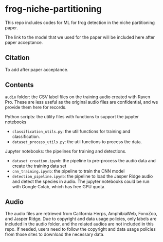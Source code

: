 # frog-niche-partitioning

This repo includes codes for ML for frog detection in the niche partitioning paper.

The link to the model that we used for the paper will be included here after paper acceptance.

## Citation
To add after paper acceptance.

## Contents
`audio` folder: the CSV label files on the training audio created with Raven Pro. These are less useful as the original audio files are confidential, and we provide them here for records.

Python scripts: the utility files with functions to support the jupyter notebooks
- `classification_utils.py`: the util functions for training and classification.
- `dataset_process_utils.py`: the util functions to process the data.

Jupyter notebooks: the pipelines for training and detections.
- `dataset_creation.ipynb`: the pipeline to pre-process the audio data and create the training data set
- `cnn_training.ipynb`: the pipeline to train the CNN model
- `detection_pipeline.ipynb`: the pipeline to load the Jasper Ridge audio and detect the species in audio.
The jupyter notebooks could be run with Google Colab, which has free GPU quota.

## Audio

The audio files are retrieved from California Herps, AmphibiaWeb, FonoZoo, and Jasper Ridge.
Due to copyright and data usage policies, only labels are included in the audio folder,
and the related audios are not included in this repo. If needed, users need to follow the
copyright and data usage policies from those sites to download the necessary data.

